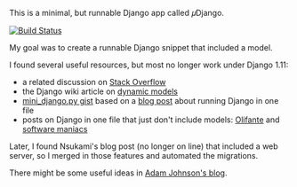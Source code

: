 This is a minimal, but runnable Django app called 𝜇Django.

[![Build Status]][travis-ci.org]

My goal was to create a runnable Django snippet that included a model.

I found several useful resources, but most no longer work under Django 1.11:

* a related discussion on [Stack Overflow][so]
* the Django wiki article on [dynamic models][wiki]
* [mini_django.py gist][gist] based on a [blog post][blog] about running Django
    in one file
* posts on Django in one file that just don't include models:
    [Olifante][olifante] and [software maniacs][maniacs]

Later, I found Nsukami's blog post (no longer on line) that included a web server, so I merged in those features and automated the migrations.

There might be some useful ideas in [Adam Johnson's blog].

[so]: http://stackoverflow.com/q/1297873/4794
[wiki]: https://code.djangoproject.com/wiki/DynamicModels#Syncdb
[gist]: https://gist.github.com/k4ml/2219751
[blog]: http://fahhem.com/blog/2011/10/django-models-without-apps-or-everything-django-truly-in-a-single-file/
[olifante]: http://olifante.blogs.com/covil/2010/04/minimal-django.html
[maniacs]: http://softwaremaniacs.org/blog/2011/01/07/django-micro-framework/en/
[Build Status]: https://travis-ci.org/donkirkby/udjango.svg?branch=master
[travis-ci.org]: https://travis-ci.org/donkirkby/udjango
[Adam Johnson's blog]: https://adamj.eu/tech/2020/10/15/a-single-file-rest-api-in-django/
